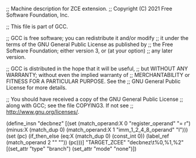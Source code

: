 ;; Machine description for ZCE extension.
;; Copyright (C) 2021 Free Software Foundation, Inc.

;; This file is part of GCC.

;; GCC is free software; you can redistribute it and/or modify
;; it under the terms of the GNU General Public License as published by
;; the Free Software Foundation; either version 3, or (at your option)
;; any later version.

;; GCC is distributed in the hope that it will be useful,
;; but WITHOUT ANY WARRANTY; without even the implied warranty of
;; MERCHANTABILITY or FITNESS FOR A PARTICULAR PURPOSE.  See the
;; GNU General Public License for more details.

;; You should have received a copy of the GNU General Public License
;; along with GCC; see the file COPYING3.  If not see
;; <http://www.gnu.org/licenses/>.

(define_insn "decbnez<mode>"
  [(set (match_operand:X 0 "register_operand" "= r")
    (minus:X (match_dup 0)
      (match_operand:X 1 "imm_1_2_4_8_operand" "I")))
  (set (pc)
	(if_then_else
	 (eq:X (match_dup 0) (const_int 0))
	 (label_ref (match_operand 2 "" ""))
	 (pc)))]
  "TARGET_ZCEE"
  "decbnez\t%0,%1,%2"
  [(set_attr "type" "branch")
   (set_attr "mode" "none")])
